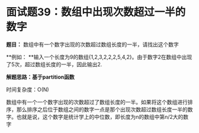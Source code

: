 # 面试题39：数组中出现次数超过一半的数字

**题目：** 数组中有一个数字出现的次数超过数组长度的一半，请找出这个数字



**例如： **输入一个长度为9的数组{1,2,3,2,2,2,5,4,2}。由于数字2在数组中出现了5次，超过数组长度的一半，因此输出2.



**解题思路：基于partition函数**

时间复杂度：O(N)

数组中有一个一个数字出现的次数超过了数组长度的一半。如果将这个数组进行排序，那么排序之后位于数组之间的数字一点是那个出现次数超过数组长度一半的数字。也就是说，这个数字是统计学上的中位数，即长度为n的数组中第n/2大的数字

